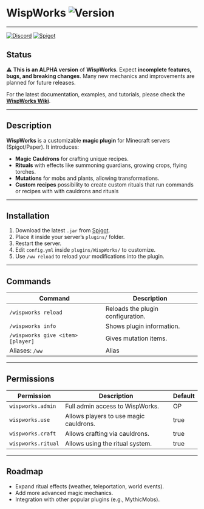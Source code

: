 # WispWorks ![Version](https://img.shields.io/badge/version-1.1_ALPHA-purple.svg)

---
[![Discord](https://img.shields.io/badge/JOIN_OUR_DISCORD-5662f6?style=for-the-badge&logo=DISCORD&logoColor=white)]([https://discord.gg/rPnNBDGS6k)
[![Spigot](https://img.shields.io/badge/SPIGOT-ffd000?style=for-the-badge&logo=SPIGOT&logoColor=white)](https://www.spigotmc.org/resources/wispworks.128346/)
## Status


⚠️ **This is an ALPHA version** of **WispWorks**.
Expect **incomplete features, bugs, and breaking changes**.
Many new mechanics and improvements are planned for future releases.

For the latest documentation, examples, and tutorials, please check the **[WispWorks Wiki](https://github.com/arminosz/wispworks/wiki)**.

---

## Description

**WispWorks** is a customizable **magic plugin** for Minecraft servers (Spigot/Paper).
It introduces:

* **Magic Cauldrons** for crafting unique recipes.
* **Rituals** with effects like summoning guardians, growing crops, flying torches.
* **Mutations** for mobs and plants, allowing transformations.
* **Custom recipes** possibility to create custom rituals that run commands or recipes with with cauldrons and rituals

---

## Installation

1. Download the latest `.jar` from [Spigot](https://www.spigotmc.org/resources/wispworks.128346/).
2. Place it inside your server’s `plugins/` folder.
3. Restart the server.
4. Edit `config.yml` inside `plugins/WispWorks/` to customize.
5. Use `/ww reload` to reload your modifications into the plugin.

---

## Commands

| Command                           | Description                       |
| --------------------------------- | --------------------------------- |
| `/wispworks reload`               | Reloads the plugin configuration. |
| `/wispworks info`                 | Shows plugin information.         |
| `/wispworks give <item> [player]` | Gives mutation items.             |
| Aliases: `/ww`                    | Alias               |

---

## Permissions

| Permission         | Description                            | Default |
| ------------------ | -------------------------------------- | ------- |
| `wispworks.admin`  | Full admin access to WispWorks.        | OP      |
| `wispworks.use`    | Allows players to use magic cauldrons. | true    |
| `wispworks.craft`  | Allows crafting via cauldrons.         | true    |
| `wispworks.ritual` | Allows using the ritual system.        | true    |

---

## Roadmap

* Expand ritual effects (weather, teleportation, world events).
* Add more advanced magic mechanics.
* Integration with other popular plugins (e.g., MythicMobs).
